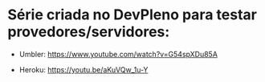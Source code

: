 # Série criada no DevPleno para testar provedores/servidores:

- Umbler: https://www.youtube.com/watch?v=G54spXDu85A

- Heroku: https://youtu.be/aKuVQw_1u-Y

